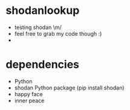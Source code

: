 # shodanlookup

- testing shodan \m/ 
- feel free to grab my code though :)
- 
# dependencies
- Python
- shodan Python package (pip install shodan)
- happy face
- inner peace

